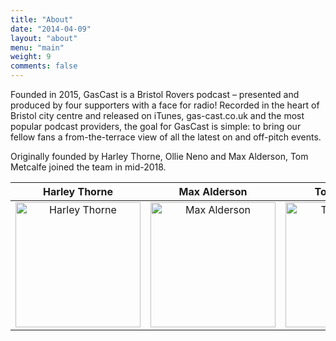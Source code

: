 ```yaml
---
title: "About"
date: "2014-04-09"
layout: "about"
menu: "main"
weight: 9
comments: false
---
```


Founded in 2015, GasCast is a Bristol Rovers podcast – presented and produced by four supporters with a face for radio! Recorded in the heart of Bristol city centre and released on iTunes, gas-cast.co.uk and the most popular podcast providers, the goal for GasCast is simple: to bring our fellow fans a from-the-terrace view of all the latest on and off-pitch events.

Originally founded by Harley Thorne, Ollie Neno and Max Alderson, Tom Metcalfe joined the team in mid-2018.

| Harley Thorne                                                         | Max Alderson                                                              | Tom Metcalfe  | Ollie Neno |
|:---------------------------------------------------------------------:|:-----------------------------------------------------------------:|:-----:|:-------------:|
| <img src="/media/images/Harley.jpg" alt="Harley Thorne" width="200"/> | <img src="/media/images/Max.jpg" alt="Max Alderson" width="200"/> | <img src="/media/images/Mets.jpg" alt="Tom Metcalfe" width="200"/> | <img src="/media/images/Neno.jpg" alt="Ollie Neno" width="200"/> |